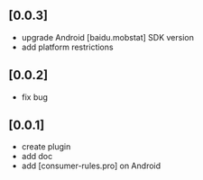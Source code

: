 ## [0.0.3]
 * upgrade Android [baidu.mobstat] SDK version
 * add platform restrictions
## [0.0.2]
 * fix bug
## [0.0.1]
 * create plugin
 * add doc
 * add [consumer-rules.pro] on Android